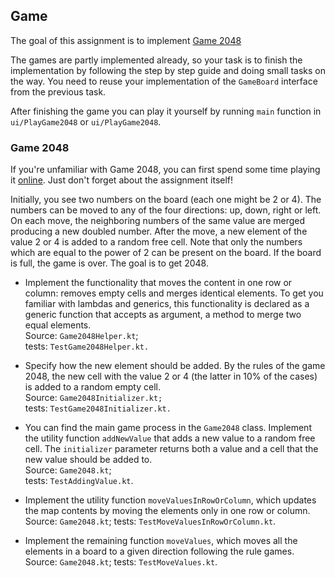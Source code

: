 ## Game

The goal of this assignment is to implement
[Game 2048](https://en.wikipedia.org/wiki/2048_(video_game))

The games are partly implemented already, so your task is to finish the
implementation by following the step by step guide and doing
small tasks on the way.
You need to reuse your implementation of the `GameBoard` interface from
the previous task.

After finishing the game you can play it yourself by running `main` function
in ```ui/PlayGame2048``` or
```ui/PlayGame2048```.

### Game 2048

If you're unfamiliar with Game 2048, you can first spend some time playing it
[online](http://2048game.com/). Just don't forget about the assignment itself!

Initially, you see two numbers on the board (each one might be 2 or 4).
The numbers can be moved to any of the four directions: up, down,
right or left. On each move, the neighboring numbers of the same value are
merged producing a new doubled number. After the move, a new element of
the value 2 or 4 is added to a random free cell.
Note that only the numbers which are equal to the power of 2 can be present
on the board.
If the board is full, the game is over.
The goal is to get 2048.

* Implement the functionality that moves the content in
  one row or column: removes empty cells and merges identical elements.
  To get you familiar with lambdas and generics, this functionality is
  declared as a generic function that accepts as argument, a method to merge two equal elements.  
  Source: ```Game2048Helper.kt```;<br>
  tests: ```TestGame2048Helper.kt.``` <br>

* Specify how the new element should be added.
  By the rules of the game 2048, the new cell with the value 2 or 4
  (the latter in 10% of the cases) is added to a random empty cell.  
  Source: ```Game2048Initializer.kt;``` <br>
  tests: ```TestGame2048Initializer.kt.``` <br>

* You can find the main game process in the ```Game2048``` class.
  Implement the utility function `addNewValue` that adds a new value to
  a random free cell. The `initializer` parameter returns both a value and a cell
  that the new value should be added to.  
  Source: ```Game2048.kt```;<br>
  tests: ```TestAddingValue.kt```.<br>

* Implement the utility function `moveValuesInRowOrColumn`, which
  updates the map contents by moving the elements only in one row or column.  
  Source: ```Game2048.kt```;
  tests: ```TestMoveValuesInRowOrColumn.kt```.

* Implement the remaining function `moveValues`, which moves all the elements
  in a board to a given direction following the rule games.  
  Source: ```Game2048.kt```;
  tests:  ```TestMoveValues.kt```. 
